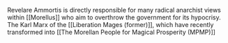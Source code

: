 Revelare Ammortis is directly responsible for many radical anarchist views within [[Morellus]] who aim to overthrow the government for its hypocrisy. The Karl Marx of the [[Liberation Mages (former)]], which have recently transformed into [[The Morellan People for Magical Prosperity (MPMP)]]